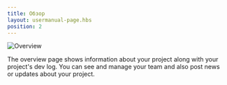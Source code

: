 ```yaml
---
title: Обзор
layout: usermanual-page.hbs
position: 2
---
```


![Overview][1]

The overview page shows information about your project along with your project's dev log. You can see and manage your team and also post news or updates about your project.

[1]: /images/platform/dashboard_overview.png
